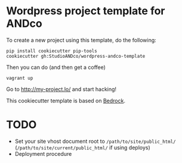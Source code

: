 # Wordpress project template for ANDco

To create a new project using this template, do the following:

    pip install cookiecutter pip-tools
    cookiecutter gh:StudioANDco/wordpress-andco-template

Then you can do (and then get a coffee)

    vagrant up

Go to http://my-project.lo/ and start hacking!

This cookiecutter template is based on [Bedrock](https://roots.io/bedrock/docs/).

# TODO

- Set your site vhost document root to `/path/to/site/public_html/` (`/path/to/site/current/public_html/` if using deploys)
- Deployment procedure
